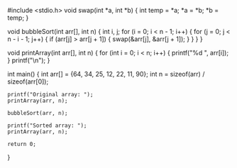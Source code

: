 #include <stdio.h>
void swap(int *a, int *b)
{
    int temp = *a;
    *a = *b;
    *b = temp;
}

void bubbleSort(int arr[], int n)
{
   int i, j;
    for (i = 0; i < n - 1; i++)
    {
        for (j = 0; j < n - i - 1; j++)
      {
           if (arr[j] > arr[j + 1]) 
           {
                swap(&arr[j], &arr[j + 1]);
            }
        }
    }
}

void printArray(int arr[], int n)
{
    for (int i = 0; i < n; i++)
    {
        printf("%d ", arr[i]);
    }
    printf("\n");
}

int main()
{
    int arr[] = {64, 34, 25, 12, 22, 11, 90};
    int n = sizeof(arr) / sizeof(arr[0]);

    printf("Original array: ");
    printArray(arr, n);

    bubbleSort(arr, n);

    printf("Sorted array: ");
    printArray(arr, n);

    return 0;
}
